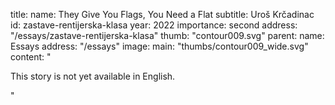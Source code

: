 title:
    name: They Give You Flags, You Need a Flat 
    subtitle: Uroš Krčadinac
id: zastave-rentijerska-klasa
year: 2022
importance: second
address: "/essays/zastave-rentijerska-klasa"
thumb: "contour009.svg"
parent:
    name: Essays
    address: "/essays"
image:
    main: "thumbs/contour009_wide.svg"
content: "<p class='regular'>This story is not yet available in English.</p>"